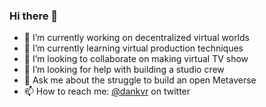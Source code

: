 ### Hi there 👋

- 🔭 I’m currently working on decentralized virtual worlds
- 🌱 I’m currently learning virtual production techniques
- 👯 I’m looking to collaborate on making virtual TV show
- 🤔 I’m looking for help with building a studio crew
- 💬 Ask me about the struggle to build an open Metaverse
- 📫 How to reach me: [@dankvr](https://twitter.com/dankvr) on twitter

